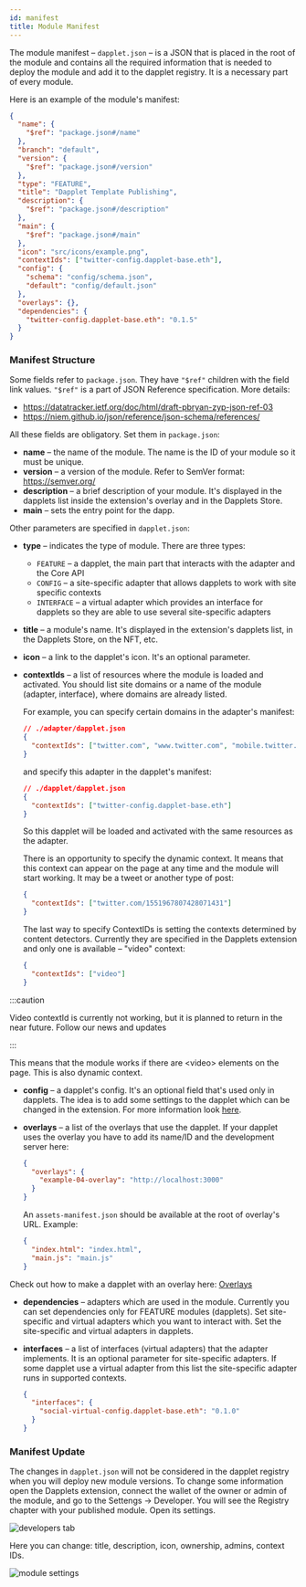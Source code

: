 ```yaml
---
id: manifest
title: Module Manifest
---
```


The module manifest – `dapplet.json` – is a JSON that is placed in the root of the module and contains all the required information that is needed to deploy the module and add it to the dapplet registry. It is a necessary part of every module.

Here is an example of the module's manifest:

```json
{
  "name": {
    "$ref": "package.json#/name"
  },
  "branch": "default",
  "version": {
    "$ref": "package.json#/version"
  },
  "type": "FEATURE",
  "title": "Dapplet Template Publishing",
  "description": {
    "$ref": "package.json#/description"
  },
  "main": {
    "$ref": "package.json#/main"
  },
  "icon": "src/icons/example.png",
  "contextIds": ["twitter-config.dapplet-base.eth"],
  "config": {
    "schema": "config/schema.json",
    "default": "config/default.json"
  },
  "overlays": {},
  "dependencies": {
    "twitter-config.dapplet-base.eth": "0.1.5"
  }
}
```

### Manifest Structure

Some fields refer to `package.json`. They have `"$ref"` children with the field link values.
`"$ref"` is a part of JSON Reference specification. More details:

- https://datatracker.ietf.org/doc/html/draft-pbryan-zyp-json-ref-03
- https://niem.github.io/json/reference/json-schema/references/

All these fields are obligatory. Set them in `package.json`:

- **name** – the name of the module. The name is the ID of your module so it must be unique.
- **version** – a version of the module. Refer to SemVer format: https://semver.org/
- **description** – a brief description of your module. It's displayed in the dapplets list inside the extension's overlay and in the Dapplets Store.
- **main** – sets the entry point for the dapp.

Other parameters are specified in `dapplet.json`:

- **type** – indicates the type of module. There are three types:

  - `FEATURE` – a dapplet, the main part that interacts with the adapter and the Core API
  - `CONFIG` – a site-specific adapter that allows dapplets to work with site specific contexts
  - `INTERFACE` – a virtual adapter which provides an interface for dapplets so they are able to use several site-specific adapters

- **title** – a module's name. It's displayed in the extension's dapplets list, in the Dapplets Store, on the NFT, etc.
- **icon** – a link to the dapplet's icon. It's an optional parameter.
- **contextIds** – a list of resources where the module is loaded and activated. You should list site domains or a name of the module (adapter, interface), where domains are already listed.

  For example, you can specify certain domains in the adapter's manifest:

  ```json
  // ./adapter/dapplet.json
  {
    "contextIds": ["twitter.com", "www.twitter.com", "mobile.twitter.com"]
  }
  ```

  and specify this adapter in the dapplet's manifest:

  ```json
  // ./dapplet/dapplet.json
  {
    "contextIds": ["twitter-config.dapplet-base.eth"]
  }
  ```

  So this dapplet will be loaded and activated with the same resources as the adapter.

  There is an opportunity to specify the dynamic context. It means that this context can appear on the page at any time and the module will start working. It may be a tweet or another type of post:

  ```json
  {
    "contextIds": ["twitter.com/1551967807428071431"]
  }
  ```

  The last way to specify ContextIDs is setting the contexts determined by content detectors. Currently they are specified in the Dapplets extension and only one is available – "video" context:

  ```json
  {
    "contextIds": ["video"]
  }
  ```

:::caution

Video contextId is currently not working, but it is planned to return in the near future.
Follow our news and updates

:::

This means that the module works if there are <video\> elements on the page. This is also dynamic context.

- **config** – a dapplet's config. It's an optional field that's used only in dapplets.
  The idea is to add some settings to the dapplet which can be changed in the extension.
  For more information look [here](/docs/config).

- **overlays** – a list of the overlays that use the dapplet. If your dapplet uses the overlay you have to add its name/ID and the development server here:

  ```json
  {
    "overlays": {
      "example-04-overlay": "http://localhost:3000"
    }
  }
  ```

  An `assets-manifest.json` should be available at the root of overlay's URL. Example:

  ```json
  {
    "index.html": "index.html",
    "main.js": "main.js"
  }
  ```

Check out how to make a dapplet with an overlay here: [Overlays](/docs/overlays)

- **dependencies** – adapters which are used in the module. Currently you can set dependencies only for FEATURE modules (dapplets). Set site-specific and virtual adapters which you want to interact with.
  Set the site-specific and virtual adapters in dapplets.

- **interfaces** – a list of interfaces (virtual adapters) that the adapter implements.
  It is an optional parameter for site-specific adapters.
  If some dapplet use a virtual adapter from this list the site-specific adapter runs in supported contexts.

  ```json
  {
    "interfaces": {
      "social-virtual-config.dapplet-base.eth": "0.1.0"
    }
  }
  ```

### Manifest Update

The changes in `dapplet.json` will not be considered in the dapplet registry when you will deploy new module versions.
To change some information open the Dapplets extension, connect the wallet of the owner or admin of the module, and go to the Settengs -> Developer. You will see the Registry chapter with your published module. Open its settings.

![developers tab](/img/manif_01.png)

Here you can change: title, description, icon, ownership, admins, context IDs.

![module settings](/img/manif_02.png)
